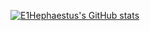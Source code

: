 [![E1Hephaestus's GitHub stats](https://github-readme-stats.vercel.app/api?username=E1Hephaestus&count_private=true&show_icons=true)](https://github.com/anuraghazra/github-readme-stats)

<!--[![Top Langs](https://github-readme-stats.vercel.app/api/top-langs/?username=E1Hephaestus&layout=compact)](https://github.com/anuraghazra/github-readme-stats)-->
<!--
**E1Hephaestus/E1Hephaestus** is a ✨ _special_ ✨ repository because its `README.md` (this file) appears on your GitHub profile.

Here are some ideas to get you started:

- 🔭 I’m currently working on ...
- 🌱 I’m currently learning ...
- 👯 I’m looking to collaborate on ...
- 🤔 I’m looking for help with ...
- 💬 Ask me about ...
- 📫 How to reach me: ...
- 😄 Pronouns: ...
- ⚡ Fun fact: ...
-->

